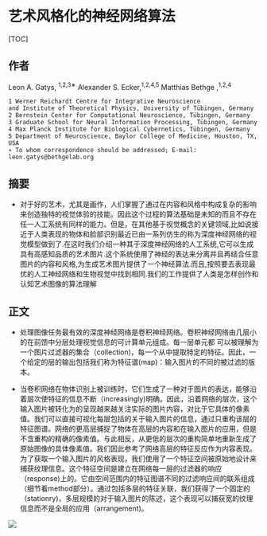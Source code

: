 #  艺术风格化的神经网络算法
[TOC]
## 作者 
Leon A. Gatys, <sup>1,2,3∗</sup> Alexander S. Ecker,<sup>1,2,4,5</sup> Matthias Bethge ,<sup>1,2,4</sup>

```
1 Werner Reichardt Centre for Integrative Neuroscience
and Institute of Theoretical Physics, University of Tübingen, Germany
2 Bernstein Center for Computational Neuroscience, Tübingen, Germany
3 Graduate School for Neural Information Processing, Tübingen, Germany
4 Max Planck Institute for Biological Cybernetics, Tübingen, Germany
5 Department of Neuroscience, Baylor College of Medicine, Houston, TX, USA
∗ To whom correspondence should be addressed; E-mail: leon.gatys@bethgelab.org
```

## 摘要
- 对于好的艺术，尤其是画作，人们掌握了通过在内容和风格中构成复杂的影响来创造独特的视觉体验的技能。因此这个过程的算法基础是未知的而且不存在任一人工系统有同样的能力。但是，在其他基于视觉概念的关键领域,比如说接近于人类表现的物体和脸部识别最近已由一系列仿生的称为深度神经网络的视觉模型做到了.在这时我们介绍一种其于深度神经网络的人工系统,它可以生成具有高感知品质的艺术图片.这个系统使用了神经的表达来分离并且再结合任意图片的内容和风格,为生成艺术图片提供了一个神经算法.而且,按照要去表现最优的人工神经网络和生物视觉中找到相同.我们的工作提供了人类是怎样创作和认知艺术图像的算法理解
##  正文
- 处理图像任务最有效的深度神经网络是卷积神经网络。卷积神经网络由几层小的在前馈中分层处理视觉信息的可计算单元组成。每一层单元都 可以被理解为一个图片过滤器的集合（collection)，每一个从中提取特定的特征。因此，一个给定的层的输出包括我们称为特征谱(map)：输入图片的不同的被过滤的版本。

- 当卷积网络在物体识别上被训练时，它们生成了一种对于图片的表达，能够沿着层次使特征的信息不断（increasingly)明确。因此，沿着网络的层次，这个输入图片被转化为的呈现越来越关注实际的图片内容，对比于它具体的像素值。我们可以直接可视化每层包括的关于输入图片的信息，通过只重构该层的特征图谱。网络的更高层捕捉了物体在高层的内容和在输入图片的应用，但是不含重构的精确的像素值。与此相反，从更低的层次的重构简单地重新生成了原始图像的具体像素值。我们因此参考了网络高层的特征反应作为内容表现。为了获取一个输入图片的风格表现，我们使用了一个特征空间被原始地设计来捕获纹理信息。这个特征空间是建立在网络每一层的过滤器的响应（response)上的。它由空间范围内的特征图谱不同的过滤响应间的联系组成（细节看method部分）。通过包括多层的特征关联，我们获得了一个固定的（stationry)，多层规模的对于输入图片的陈述，这个表现可以捕获宽的纹理信息而不是全局的应用（arrangement)。

![](http://upload-images.jianshu.io/upload_images/145616-58c738d418f434af.png)





